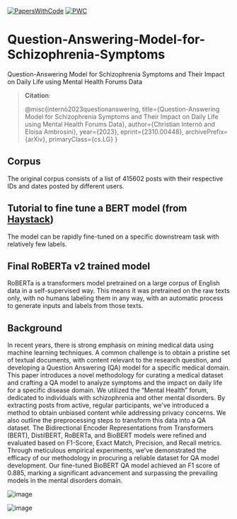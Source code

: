 [![PapersWithCode](https://img.shields.io/badge/PapersWithCode-Paper-green.svg?style=for-the-badge)](https://paperswithcode.com/paper/question-answering-model-for-schizophrenia)
[![PWC](https://img.shields.io/endpoint.svg?url=https://paperswithcode.com/badge/question-answering-model-for-schizophrenia/question-answering-on-schizzosquad)](https://paperswithcode.com/sota/question-answering-on-schizzosquad?p=question-answering-model-for-schizophrenia)
# Question-Answering-Model-for-Schizophrenia-Symptoms

Question-Answering Model for Schizophrenia Symptoms and Their Impact on Daily Life using Mental Health Forums Data

> **Citation**:
>
> @misc{internò2023questionanswering,
>      title={Question-Answering Model for Schizophrenia Symptoms and Their Impact on Daily Life using Mental Health Forums Data}, 
>      author={Christian Internò and Eloisa Ambrosini},
>      year={2023},
>      eprint={2310.00448},
>      archivePrefix={arXiv},
>      primaryClass={cs.LG}
> }

## Corpus

The original corpus consists of a list of 415602 posts with their respective IDs and dates posted by different users.

## Tutorial to fine tune a BERT model (from [Haystack](https://haystack.deepset.ai/overview/intro))
The model can be rapidly fine-tuned on a specific downstream task with relatively few labels.

## Final RoBERTa v2 trained model

RoBERTa is a transformers model pretrained on a large corpus of English data in a self-supervised way. This means it was pretrained on the raw texts only, with no humans labeling them in any way, with an automatic process to generate inputs and labels from those texts.

## Background

In recent years, there is strong emphasis on mining medical data using machine learning techniques. A common challenge is to obtain a pristine set of textual documents, with content relevant to the research question, and developing a Question Answering (QA) model for a specific medical domain. This paper introduces a novel methodology for curating a medical dataset and crafting a QA model to analyze symptoms and the impact on daily life for a specific disease domain. We utilized the “Mental Health” forum, dedicated to individuals with schizophrenia and other mental disorders. By extracting posts from active, regular participants, we've introduced a method to obtain unbiased content while addressing privacy concerns. We also outline the preprocessing steps to transform this data into a QA dataset. The Bidirectional Encoder Representations from Transformers (BERT), DistilBERT, RoBERTa, and BioBERT models were refined and evaluated based on F1-Score, Exact Match, Precision, and Recall metrics. Through meticulous empirical experiments, we've demonstrated the efficacy of our methodology in procuring a reliable dataset for QA model development. Our fine-tuned BioBERT QA model achieved an F1 score of 0.885, marking a significant advancement and surpassing the prevailing models in the mental disorders domain.

![image](https://user-images.githubusercontent.com/80530899/228185010-d0bd5f41-2dea-419c-abf6-3197ef0c6625.png)

![image](https://user-images.githubusercontent.com/80530899/228186051-44ec625e-1594-4f5c-ac15-d39cd4b122c4.png)
